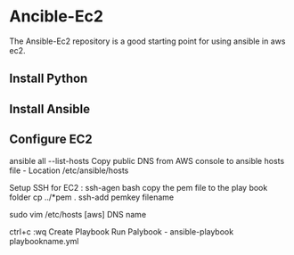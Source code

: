 ﻿# Ancible-Ec2
The Ansible-Ec2 repository is a good starting point for using ansible in aws ec2.


## Install Python

## Install Ansible

## Configure EC2

ansible all --list-hosts
Copy public DNS from AWS console to ansible hosts file - Location /etc/ansible/hosts


Setup SSH for EC2 :
ssh-agen bash
copy the pem file to the play book folder
cp ../*pem .
ssh-add pemkey filename


sudo vim /etc/hosts
[aws]
DNS name

ctrl+c :wq
Create Playbook
Run Palybook  - ansible-playbook playbookname.yml
